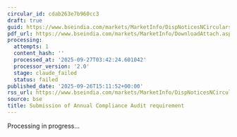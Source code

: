 ```yaml
---
circular_id: cdab263e7b960cc3
draft: true
guid: https://www.bseindia.com/markets/MarketInfo/DispNoticesNCirculars.aspx?Noticeid={24928145-535A-4F51-83B0-27543E0CA5CC}&noticeno=20250926-71&dt=09/26/2025&icount=71&totcount=76&flag=0
pdf_url: https://www.bseindia.com/markets/MarketInfo/DownloadAttach.aspx?id=20250926-71&attachedId=8c21d7f8-7d63-4e28-9816-0403a48f13df
processing:
  attempts: 1
  content_hash: ''
  processed_at: '2025-09-27T03:42:24.601042'
  processor_version: '2.0'
  stage: claude_failed
  status: failed
published_date: '2025-09-26T15:11:52+00:00'
rss_url: https://www.bseindia.com/markets/MarketInfo/DispNoticesNCirculars.aspx?Noticeid={24928145-535A-4F51-83B0-27543E0CA5CC}&noticeno=20250926-71&dt=09/26/2025&icount=71&totcount=76&flag=0
source: bse
title: Submission of Annual Compliance Audit requirement
---
```


Processing in progress...
